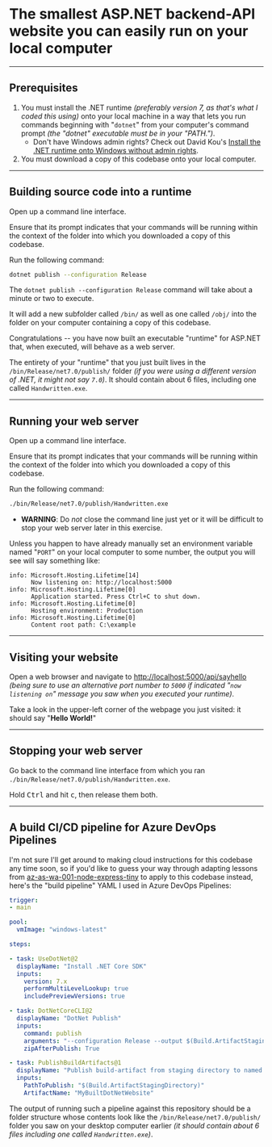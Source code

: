# The smallest ASP.NET backend-API website you can easily run on your local computer

---

## Prerequisites

1. You must install the .NET runtime _(preferably version 7, as that's what I coded this using)_ onto your local machine in a way that lets you run commands beginning with "`dotnet`" from your computer's command prompt _(the "dotnet" executable must be in your "PATH.")_.
    * Don't have Windows admin rights?  Check out David Kou's [Install the .NET runtime onto Windows without admin rights](https://dev.to/davidkou/install-anything-without-admin-rights-4p0j#install-dotnet-sdk-or-runtime-without-admin).
2. You must download a copy of this codebase onto your local computer.

---

## Building source code into a runtime

Open up a command line interface.

Ensure that its prompt indicates that your commands will be running within the context of the folder into which you downloaded a copy of this codebase.

Run the following command:

```sh
dotnet publish --configuration Release
```

The `dotnet publish --configuration Release` command will take about a minute or two to execute.

It will add a new subfolder called `/bin/` as well as one called `/obj/` into the folder on your computer containing a copy of this codebase.

Congratulations -- you have now built an executable "runtime" for ASP.NET that, when executed, will behave as a web server.

The entirety of your "runtime" that you just built lives in the `/bin/Release/net7.0/publish/` folder _(if you were using a different version of .NET, it might not say `7.0`)_.   It should contain about 6 files, including one called `Handwritten.exe`.

---

## Running your web server

Open up a command line interface.

Ensure that its prompt indicates that your commands will be running within the context of the folder into which you downloaded a copy of this codebase.

Run the following command:

```sh
./bin/Release/net7.0/publish/Handwritten.exe
```

* **WARNING**:  Do _not_ close the command line just yet or it will be difficult to stop your web server later in this exercise.

Unless you happen to have already manually set an environment variable named "`PORT`" on your local computer to some number, the output you will see will say something like:

```
info: Microsoft.Hosting.Lifetime[14]
      Now listening on: http://localhost:5000
info: Microsoft.Hosting.Lifetime[0]
      Application started. Press Ctrl+C to shut down.
info: Microsoft.Hosting.Lifetime[0]
      Hosting environment: Production
info: Microsoft.Hosting.Lifetime[0]
      Content root path: C:\example
```

---

## Visiting your website

Open a web browser and navigate to [http://localhost:5000/api/sayhello](http://localhost:5000/api/sayhello) _(being sure to use an alternative port number to `5000` if indicated "`now listening on`" message you saw when you executed your runtime)_.

Take a look in the upper-left corner of the webpage you just visited:  it should say "**Hello World!**"

---

## Stopping your web server

Go back to the command line interface from which you ran `./bin/Release/net7.0/publish/Handwritten.exe`.

Hold <kbd>Ctrl</kbd> and hit <kbd>c</kbd>, then release them both.

---

## A build CI/CD pipeline for Azure DevOps Pipelines

I'm not sure I'll get around to making cloud instructions for this codebase any time soon, so if you'd like to guess your way through adapting lessons from [az-as-wa-001-node-express-tiny](https://github.com/kkgthb/az-as-wa-001-node-express-tiny) to apply to this codebase instead, here's the "build pipeline" YAML I used in Azure DevOps Pipelines:

```yaml
trigger:
- main

pool:
  vmImage: "windows-latest"

steps:

- task: UseDotNet@2
  displayName: "Install .NET Core SDK"
  inputs:
    version: 7.x
    performMultiLevelLookup: true
    includePreviewVersions: true

- task: DotNetCoreCLI@2
  displayName: "DotNet Publish"
  inputs:
    command: publish
    arguments: "--configuration Release --output $(Build.ArtifactStagingDirectory)"
    zipAfterPublish: True

- task: PublishBuildArtifacts@1
  displayName: "Publish build-artifact from staging directory to named artifact"
  inputs:
    PathToPublish: "$(Build.ArtifactStagingDirectory)"
    ArtifactName: "MyBuiltDotNetWebsite"
```

The output of running such a pipeline against this repository should be a folder structure whose contents look like the `/bin/Release/net7.0/publish/` folder you saw on your desktop computer earlier _(it should contain about 6 files including one called `Handwritten.exe`)_.